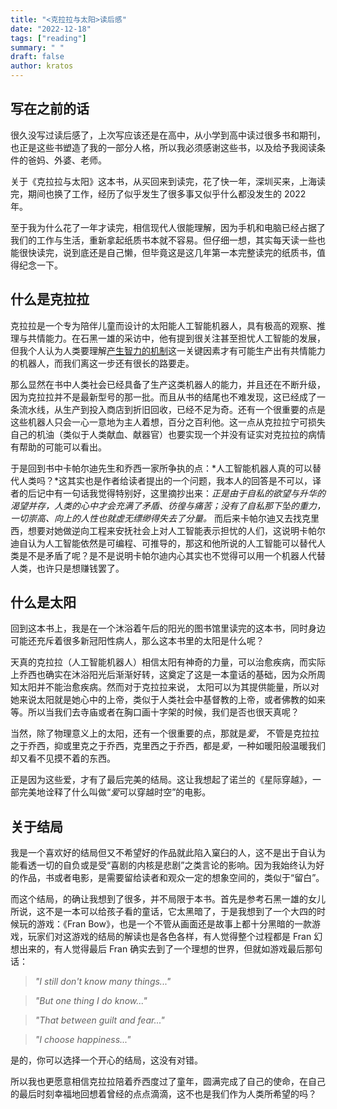 ```yaml
---
title: "<克拉拉与太阳>读后感"
date: "2022-12-18"
tags: ["reading"]
summary: " "
draft: false
author: kratos
---
```


## 写在之前的话

很久没写过读后感了，上次写应该还是在高中，从小学到高中读过很多书和期刊，也正是这些书塑造了我的一部分人格，所以我必须感谢这些书，以及给予我阅读条件的爸妈、外婆、老师。

关于《克拉拉与太阳》这本书，从买回来到读完，花了快一年，深圳买来，上海读完，期间也换了工作，经历了似乎发生了很多事又似乎什么都没发生的 2022 年。

至于我为什么花了一年才读完，相信现代人很能理解，因为手机和电脑已经占据了我们的工作与生活，重新拿起纸质书本就不容易。但仔细一想，其实每天读一些也能很快读完，说到底还是自己懒，但毕竟这是这几年第一本完整读完的纸质书，值得纪念一下。

## 什么是克拉拉

克拉拉是一个专为陪伴儿童而设计的太阳能人工智能机器人，具有极高的观察、推理与共情能力。在石黑一雄的采访中，他有提到很关注甚至担忧人工智能的发展，但我个人认为人类要理解[产生智力的机制](https://yoshuabengio.org/research/)这一关键因素才有可能生产出有共情能力的机器人，而我们离这一步还有很长的路要走。

那么显然在书中人类社会已经具备了生产这类机器人的能力，并且还在不断升级，因为克拉拉并不是最新型号的那一批。而且从书的结尾也不难发现，这已经成了一条流水线，从生产到投入商店到折旧回收，已经不足为奇。还有一个很重要的点是这些机器人只会一心一意地为主人着想，百分之百利他。这一点从克拉拉宁可损失自己的机油（类似于人类献血、献器官）也要实现一个并没有证实对克拉拉的病情有帮助的可能可以看出。

于是回到书中卡帕尔迪先生和乔西一家所争执的点：*人工智能机器人真的可以替代人类吗？*这其实也是作者给读者提出的一个问题，我本人的回答是不可以，译者的后记中有一句话我觉得特别好，这里摘抄出来：_正是由于自私的欲望与升华的渴望并存，人类的心中才会充满了矛盾、彷徨与痛苦；没有了自私那下坠的重力，一切崇高、向上的人性也就虚无缥缈得失去了分量。_ 而后来卡帕尔迪又去找克里西，想要对她做逆向工程来安抚社会上对人工智能表示担忧的人们，这说明卡帕尔迪自认为人工智能依然是可编程、可推导的，那这和他所说的人工智能可以替代人类是不是矛盾了呢？是不是说明卡帕尔迪内心其实也不觉得可以用一个机器人代替人类，也许只是想赚钱罢了。

## 什么是太阳

回到这本书上，我是在一个沐浴着午后的阳光的图书馆里读完的这本书，同时身边可能还充斥着很多新冠阳性病人，那么这本书里的太阳是什么呢？

天真的克拉拉（人工智能机器人）相信太阳有神奇的力量，可以治愈疾病，而实际上乔西也确实在沐浴阳光后渐渐好转，这奠定了这是一本童话的基础，因为众所周知太阳并不能治愈疾病。然而对于克拉拉来说，
太阳可以为其提供能量，所以对她来说太阳就是她心中的上帝，类似于人类社会中基督教的上帝，或者佛教的如来等。所以当我们去寺庙或者在胸口画十字架的时候，我们是否也很天真呢？

当然，除了物理意义上的太阳，还有一个很重要的点，那就是*爱*， 不管是克拉拉之于乔西，抑或里克之于乔西，克里西之于乔西，都是*爱*，一种如暖阳般温暖我们却又看不见摸不着的东西。

正是因为这些爱，才有了最后完美的结局。这让我想起了诺兰的《星际穿越》，一部完美地诠释了什么叫做“*爱*可以穿越时空”的电影。

## 关于结局

我是一个喜欢好的结局但又不希望好的作品就此陷入窠臼的人，这不是出于自认为能看透一切的自负或是受“喜剧的内核是悲剧”之类言论的影响。因为我始终认为好的作品，书或者电影，是需要留给读者和观众一定的想象空间的，类似于“留白”。

而这个结局，的确让我想到了很多，并不局限于本书。首先是参考石黑一雄的女儿所说，这不是一本可以给孩子看的童话，它太黑暗了，于是我想到了一个大四的时候玩的游戏：《Fran Bow》，也是一个不管从画面还是故事上都十分黑暗的一款游戏，玩家们对这游戏的结局的解读也是各色各样，有人觉得整个过程都是 Fran 幻想出来的，有人觉得最后 Fran 确实去到了一个理想的世界，但就如游戏最后那句话：

> _"I still don't know many things..."_

> _"But one thing I do know..."_

> _"That between guilt and fear..."_

> _"I choose happiness..."_

是的，你可以选择一个开心的结局，这没有对错。

所以我也更愿意相信克拉拉陪着乔西度过了童年，圆满完成了自己的使命，在自己的最后时刻幸福地回想着曾经的点点滴滴，这不也是我们作为人类所希望的吗？
